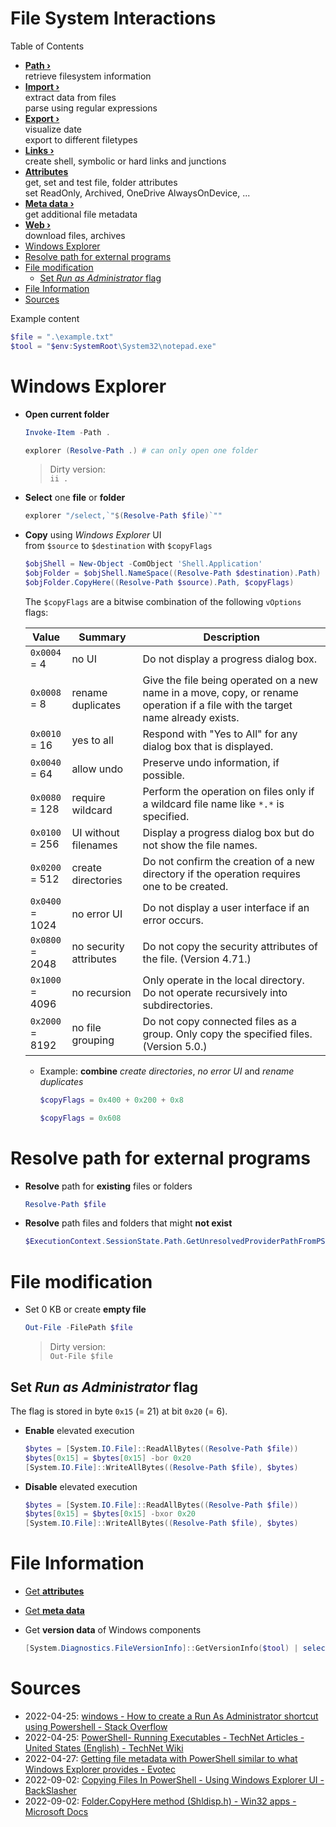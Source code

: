 <h1> File System Interactions </h1>



Table of Contents
- **[Path ›](../File%20system%20path.md)**    
    retrieve filesystem information
- **[Import ›](../Input%20information.md)**  
    extract data from files  
    parse using regular expressions  
- **[Export ›](export.md)**  
    visualize date  
    export to different filetypes  
- **[Links ›](Create%20shortcuts%20and%20symbolic%20links.md)**  
    create shell, symbolic or hard links and junctions  
- **[Attributes](attributes.md)**  
    get, set and test file, folder attributes  
    set ReadOnly, Archived, OneDrive AlwaysOnDevice, ...  
- **[Meta data ›](../File%20system%20metadata.md)**  
    get additional file metadata  
- **[Web ›](Download%20or%20invoke%20files%20from%20the%20internet.md)**  
    download files, archives  
- [Windows Explorer](#windows-explorer)
- [Resolve path for external programs](#resolve-path-for-external-programs)
- [File modification](#file-modification)
  - [Set _Run as Administrator_ flag](#set-run-as-administrator-flag)
- [File Information](#file-information)
- [Sources](#sources)

Example content
```powershell
$file = ".\example.txt"
$tool = "$env:SystemRoot\System32\notepad.exe"
```

# Windows Explorer

- **Open current folder**
    ```powershell
    Invoke-Item -Path .
    ```
    ```powershell
    explorer (Resolve-Path .) # can only open one folder
    ```
    > Dirty version:  
    > `ii .`

- **Select** one **file** or **folder**
    ```powershell
    explorer "/select,`"$(Resolve-Path $file)`""
    ```

- **Copy** using _Windows Explorer_ UI  
    from `$source` to `$destination` with `$copyFlags`
	```powershell
	$objShell = New-Object -ComObject 'Shell.Application'    
	$objFolder = $objShell.NameSpace((Resolve-Path $destination).Path)
	$objFolder.CopyHere((Resolve-Path $source).Path, $copyFlags)
	```

    The `$copyFlags` are a bitwise combination of the following `vOptions` flags:

    | Value                | Summary                | Description                                                                                                                    |
    | -------------------- | ---------------------- | ------------------------------------------------------------------------------------------------------------------------------ |
    | `0x0004` <br> = 4    | no UI                  | Do not display a progress dialog box.                                                                                          |
    | `0x0008` <br> = 8    | rename duplicates      | Give the file being operated on a new name in a move, copy, or rename operation if a file with the target name already exists. |
    | `0x0010` <br> = 16   | yes to all             | Respond with "Yes to All" for any dialog box that is displayed.                                                                |
    | `0x0040` <br> = 64   | allow undo             | Preserve undo information, if possible.                                                                                        |
    | `0x0080` <br> = 128  | require wildcard       | Perform the operation on files only if a wildcard file name like `*.*` is specified.                                           |
    | `0x0100` <br> = 256  | UI without filenames   | Display a progress dialog box but do not show the file names.                                                                  |
    | `0x0200` <br> = 512  | create directories     | Do not confirm the creation of a new directory if the operation requires one to be created.                                    |
    | `0x0400` <br> = 1024 | no error UI            | Do not display a user interface if an error occurs.                                                                            |
    | `0x0800` <br> = 2048 | no security attributes | Do not copy the security attributes of the file. (Version 4.71.)                                                               |
    | `0x1000` <br> = 4096 | no recursion           | Only operate in the local directory. Do not operate recursively into subdirectories.                                           |
    | `0x2000` <br> = 8192 | no file grouping       | Do not copy connected files as a group. Only copy the specified files. (Version 5.0.)                                          |
    
    - Example: **combine** _create directories_, _no error UI_ and _rename duplicates_
        ```powershell
        $copyFlags = 0x400 + 0x200 + 0x8
        ```
        ```powershell
        $copyFlags = 0x608
        ```

# Resolve path for external programs

- **Resolve** path for **existing** files or folders
    ```powershell
    Resolve-Path $file
    ```

- **Resolve** path files and folders that might **not exist**
    ```powershell
    $ExecutionContext.SessionState.Path.GetUnresolvedProviderPathFromPSPath($file)
    ```

# File modification

- Set 0 KB or create **empty file**
    ```powershell
    Out-File -FilePath $file
    ```
    > Dirty version:  
    > `Out-File $file`

## Set _Run as Administrator_ flag

The flag is stored in byte `0x15` (= 21) at bit `0x20` (= 6).

- **Enable** elevated execution
    ```powershell
    $bytes = [System.IO.File]::ReadAllBytes((Resolve-Path $file))
    $bytes[0x15] = $bytes[0x15] -bor 0x20 
    [System.IO.File]::WriteAllBytes((Resolve-Path $file), $bytes)
    ```

- **Disable** elevated execution
    ```powershell
    $bytes = [System.IO.File]::ReadAllBytes((Resolve-Path $file))
    $bytes[0x15] = $bytes[0x15] -bxor 0x20
    [System.IO.File]::WriteAllBytes((Resolve-Path $file), $bytes)
    ```


# File Information

- [Get **attributes**](attributes.md)
- [Get **meta data**](../File%20system%20metadata.md)

- Get **version data** of Windows components
    ```powershell
    [System.Diagnostics.FileVersionInfo]::GetVersionInfo($tool) | select *
    ```


# Sources

- 2022-04-25: [windows - How to create a Run As Administrator shortcut using Powershell - Stack Overflow](https://stackoverflow.com/questions/28997799/how-to-create-a-run-as-administrator-shortcut-using-powershell)
- 2022-04-25: [PowerShell- Running Executables - TechNet Articles - United States (English) - TechNet Wiki](https://social.technet.microsoft.com/wiki/contents/articles/7703.powershell-running-executables.aspx)
- 2022-04-27: [Getting file metadata with PowerShell similar to what Windows Explorer provides - Evotec](https://evotec.xyz/getting-file-metadata-with-powershell-similar-to-what-windows-explorer-provides/)
- 2022-09-02: [Copying Files In PowerShell - Using Windows Explorer UI - BackSlasher](https://blog.backslasher.net/copying-files-in-powershell-using-windows-explorer-ui.html)
- 2022-09-02: [Folder.CopyHere method (Shldisp.h) - Win32 apps - Microsoft Docs](https://docs.microsoft.com/en-us/windows/win32/shell/folder-copyhere)